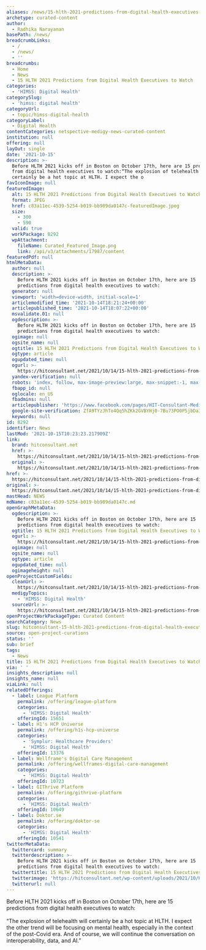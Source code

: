 ```yaml
---
aliases: /news/15-hlth-2021-predictions-from-digital-health-executives-to-watch
archetype: curated-content
author:
  - Radhika Narayanan
basePath: /news/
breadcrumbLinks:
  - /
  - /news/
  - ''
breadcrumbs:
  - Home
  - News
  - 15 HLTH 2021 Predictions from Digital Health Executives to Watch
categories:
  - 'HIMSS: Digital Health'
categorySlug:
  - 'himss: digital health'
categoryUrl:
  - topic/himss-digital-health
categoryLabel:
  - Digital Health
contentCategories: netspective-medigy-news-curated-content
institution: null
offering: null
layOut: single
date: '2021-10-15'
description: >-
  Before HLTH 2021 kicks off in Boston on October 17th, here are 15 predictions
  from digital health executives to watch:“The explosion of telehealth will
  certainly be a hot topic at HLTH. I expect the o
favIconImage: null
featuredImage:
  alt: 15 HLTH 2021 Predictions from Digital Health Executives to Watch
  format: JPEG
  href: c83a11ec-4539-5254-b019-bb989da0147c-featuredImage.jpeg
  size:
    - 300
    - 590
  valid: true
  workPackage: 8292
  wpAttachment:
    fileName: Curated_Featured_Image.png
    link: /api/v3/attachments/17987/content
featuredPdf: null
htmlMetaData:
  author: null
  description: >-
    Before HLTH 2021 kicks off in Boston on October 17th, here are 15
    predictions from digital health executives to watch:
  generator: null
  viewport: 'width=device-width, initial-scale=1'
  articlemodified_time: '2021-10-14T18:21:24+00:00'
  articlepublished_time: '2021-10-14T18:07:22+00:00'
  msvalidate.01: null
  ogdescription: >-
    Before HLTH 2021 kicks off in Boston on October 17th, here are 15
    predictions from digital health executives to watch:
  ogimage: null
  ogsite_name: null
  ogtitle: 15 HLTH 2021 Predictions from Digital Health Executives to Watch
  ogtype: article
  ogupdated_time: null
  ogurl: >-
    https://hitconsultant.net/2021/10/14/15-hlth-2021-predictions-from-digital-health-executives-to-watch/
  yandex-verification: null
  robots: 'index, follow, max-image-preview:large, max-snippet:-1, max-video-preview:-1'
  fbapp_id: null
  oglocale: en_US
  fbadmins: null
  articlepublisher: 'https://www.facebook.com/pages/HIT-Consultant-Media/302199219847409'
  google-site-verification: ZfA9TYzJhTo4Qq5hZKk2GVBYHj0-7Bu73PO0P5jbDaI
  keywords: null
id: 8292
identifier: News
lastMod: '2021-10-15T10:23:23.217909Z'
link:
  brand: hitconsultant.net
  href: >-
    https://hitconsultant.net/2021/10/14/15-hlth-2021-predictions-from-digital-health-executives-to-watch/#.YWlT2hrMJPY
  original: >-
    https://hitconsultant.net/2021/10/14/15-hlth-2021-predictions-from-digital-health-executives-to-watch/#.YWlT2hrMJPY
href: >-
  https://hitconsultant.net/2021/10/14/15-hlth-2021-predictions-from-digital-health-executives-to-watch/#.YWlT2hrMJPY
original: >-
  https://hitconsultant.net/2021/10/14/15-hlth-2021-predictions-from-digital-health-executives-to-watch/#.YWlT2hrMJPY
mastHead: NEWS
mdName: c83a11ec-4539-5254-b019-bb989da0147c.md
openGraphMetaData:
  ogdescription: >-
    Before HLTH 2021 kicks off in Boston on October 17th, here are 15
    predictions from digital health executives to watch:
  ogtitle: 15 HLTH 2021 Predictions from Digital Health Executives to Watch
  ogurl: >-
    https://hitconsultant.net/2021/10/14/15-hlth-2021-predictions-from-digital-health-executives-to-watch/
  ogimage: null
  ogsite_name: null
  ogtype: article
  ogupdated_time: null
  ogimageheight: null
openProjectCustomFields:
  cleanUrl: >-
    https://hitconsultant.net/2021/10/14/15-hlth-2021-predictions-from-digital-health-executives-to-watch/#.YWlT2hrMJPY
  medigyTopics:
    - 'HIMSS: Digital Health'
  sourceUrl: >-
    https://hitconsultant.net/2021/10/14/15-hlth-2021-predictions-from-digital-health-executives-to-watch/#.YWlT2hrMJPY
openProjectWorkPackageType: Curated Content
searchCategory: News
slug: hitconsultant-15-hlth-2021-predictions-from-digital-health-executives-to-watch
source: open-project-curations
status: ''
sub: brief
tags:
  - News
title: 15 HLTH 2021 Predictions from Digital Health Executives to Watch
via: ' '
insights_description: null
insights_name: null
viaLink: null
relatedOfferings:
  - label: League Platform
    permalink: /offering/league-platform
    categories:
      - 'HIMSS: Digital Health'
    offeringId: 15651
  - label: H1's HCP Universe
    permalink: /offering/h1s-hcp-universe
    categories:
      - 'Symplur: Healthcare Providers'
      - 'HIMSS: Digital Health'
    offeringId: 13376
  - label: Wellframe's Digital Care Management
    permalink: /offering/wellframes-digital-care-management
    categories:
      - 'HIMSS: Digital Health'
    offeringId: 10723
  - label: GIThrive Platform
    permalink: /offering/githrive-platform
    categories:
      - 'HIMSS: Digital Health'
    offeringId: 10649
  - label: Doktor.se
    permalink: /offering/doktor-se
    categories:
      - 'HIMSS: Digital Health'
    offeringId: 10541
twitterMetaData:
  twittercard: summary
  twitterdescription: >-
    Before HLTH 2021 kicks off in Boston on October 17th, here are 15
    predictions from digital health executives to watch:
  twittertitle: 15 HLTH 2021 Predictions from Digital Health Executives to Watch
  twitterimage: 'https://hitconsultant.net/wp-content/uploads/2021/10/HLTH-2021.gif'
  twitterurl: null
---
```

<p>Before HLTH 2021 kicks off in Boston on October 17th, here are 15 predictions from digital health executives to watch:<br><br>“The explosion of telehealth will certainly be a hot topic at HLTH. I expect the other trend will be focusing on mental health, especially in the context of the post-Covid era. And of course, we will continue the conversation on interoperability, data, and AI.”</p>